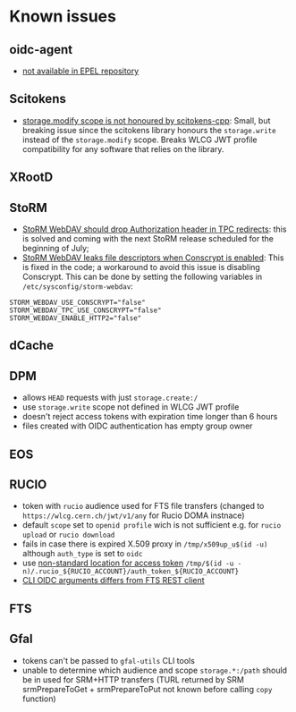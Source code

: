 # Known issues

## oidc-agent

- [not available in EPEL repository](https://github.com/indigo-dc/oidc-agent/issues/267)

## Scitokens

- [storage.modify scope is not honoured by
  scitokens-cpp](https://github.com/scitokens/scitokens-cpp/issues/27):
  Small, but breaking issue since the scitokens library honours the
  `storage.write` instead of the `storage.modify` scope.
  Breaks WLCG JWT profile compatibility for any software that relies on the
  library.


## XRootD

## StoRM

- [StoRM WebDAV should drop Authorization header in TPC
  redirects](https://issues.infn.it/jira/browse/STOR-1197): this is solved and
  coming with the next StoRM release scheduled for the beginning of July;
- [StoRM WebDAV leaks file descriptors when Conscrypt is
  enabled](https://issues.infn.it/jira/projects/STOR/issues/STOR-1207): This is
  fixed in the code; a workaround to avoid this issue is disabling Conscrypt.
  This can be done by setting the following variables in
  `/etc/sysconfig/storm-webdav`:

```
STORM_WEBDAV_USE_CONSCRYPT="false"
STORM_WEBDAV_TPC_USE_CONSCRYPT="false"
STORM_WEBDAV_ENABLE_HTTP2="false"
```

## dCache

## DPM

- allows `HEAD` requests with just `storage.create:/`
- use `storage.write` scope not defined in WLCG JWT profile
- doesn't reject access tokens with expiration time longer than 6 hours
- files created with OIDC authentication has empty group owner

## EOS

## RUCIO

- token with `rucio` audience used for FTS file transfers (changed to `https://wlcg.cern.ch/jwt/v1/any` for Rucio DOMA instnace)
- default `scope` set to `openid profile` wich is not sufficient e.g. for `rucio upload` or `rucio download`
- fails in case there is expired X.509 proxy in `/tmp/x509up_u$(id -u)` although `auth_type` is set to `oidc`
- use [non-standard location for access token](https://github.com/WLCG-AuthZ-WG/bearer-token-discovery/blob/master/specification.md) `/tmp/$(id -u -n)/.rucio_${RUCIO_ACCOUNT}/auth_token_${RUCIO_ACCOUNT}`
- [CLI OIDC arguments differs from FTS REST client](https://gitlab.cern.ch/fts/fts-rest/-/merge_requests/34)

## FTS

## Gfal

- tokens can't be passed to `gfal-utils` CLI tools
- unable to determine which audience and scope `storage.*:/path` should be in used for SRM+HTTP transfers (TURL returned by SRM srmPrepareToGet + srmPrepareToPut not known before calling `copy` function)
